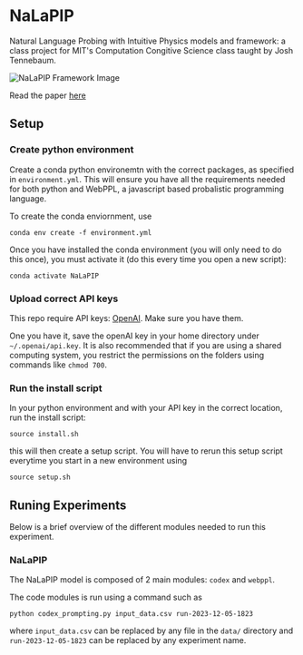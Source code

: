 # NaLaPIP

Natural Language Probing with Intuitive Physics models and framework: a class project for MIT's Computation Congitive Science class taught by Josh Tennebaum. 

![NaLaPIP Framework Image](https://julius-heitkoetter.github.io/NaLaPIP/paper/images/966_diagram1.png)

Read the paper [here](https://julius-heitkoetter.github.io/NaLaPIP/paper/output/Probing-Intuitive-Physics-Understanding.pdf)

## Setup

### Create python environment

Create a conda python environemtn with the correct packages, as specified in `environment.yml`. This will ensure you have all the requirements needed for both python and WebPPL, a javascript based probalistic programming language. 

To create the conda enviornment, use
```
conda env create -f environment.yml
```

Once you have installed the conda environment (you will only need to do this once), you must activate it (do this every time you open a new script):
```
conda activate NaLaPIP
```

### Upload correct API keys

This repo require API keys: [OpenAI](https://platform.openai.com/docs/quickstart?context=python). Make sure you have them.

One you have it, save the openAI key in your home directory under `~/.openai/api.key`. It is also recommended that if you are using a shared computing system, you restrict the permissions on the folders using commands like `chmod 700`.

### Run the install script

In your python environment and with your API key in the correct location, run the install script:

```
source install.sh
```

this will then create a setup script. You will have to rerun this setup script everytime you start in a new environment using

```
source setup.sh
```

## Runing Experiments

Below is a brief overview of the different modules needed to run this experiment. 

### NaLaPIP

The NaLaPIP model is composed of 2 main modules: `codex` and `webppl`. 

The code modules is run using a command such as
```
python codex_prompting.py input_data.csv run-2023-12-05-1823
```
where `input_data.csv` can be replaced by any file in the `data/` directory and `run-2023-12-05-1823` can be replaced by any experiment name.
